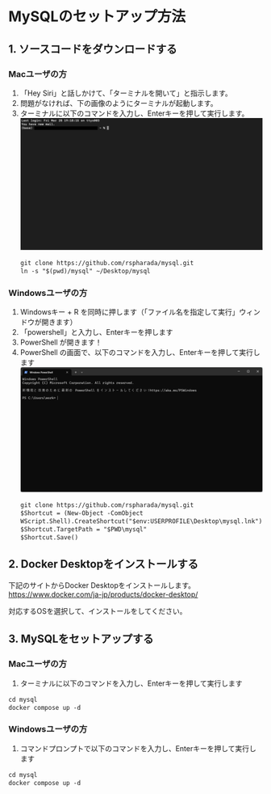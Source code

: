 # MySQLのセットアップ方法
 
## 1. ソースコードをダウンロードする

### Macユーザの方
1. 「Hey Siri」と話しかけて、「ターミナルを開いて」と指示します。
2. 問題がなければ、下の画像のようにターミナルが起動します。
3. ターミナルに以下のコマンドを入力し、Enterキーを押して実行します。
![ターミナル](./images/terminal.png)
    ```console
    git clone https://github.com/rspharada/mysql.git
    ln -s "$(pwd)/mysql" ~/Desktop/mysql
    ```

### Windowsユーザの方
1. Windowsキー + R を同時に押します（「ファイル名を指定して実行」ウィンドウが開きます）
2. 「powershell」と入力し、Enterキーを押します
3. PowerShell が開きます！
4. PowerShell の画面で、以下のコマンドを入力し、Enterキーを押して実行します
![powershell](./images/powershell.png)
    ```console
    git clone https://github.com/rspharada/mysql.git
    $Shortcut = (New-Object -ComObject WScript.Shell).CreateShortcut("$env:USERPROFILE\Desktop\mysql.lnk")
    $Shortcut.TargetPath = "$PWD\mysql"
    $Shortcut.Save()
    ```

## 2. Docker Desktopをインストールする
下記のサイトからDocker Desktopをインストールします。  
https://www.docker.com/ja-jp/products/docker-desktop/

対応するOSを選択して、インストールをしてください。

## 3. MySQLをセットアップする

### Macユーザの方
1. ターミナルに以下のコマンドを入力し、Enterキーを押して実行します

```console
cd mysql
docker compose up -d
```

### Windowsユーザの方
1. コマンドプロンプトで以下のコマンドを入力し、Enterキーを押して実行します

```console
cd mysql
docker compose up -d
```


